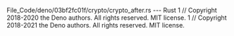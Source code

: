 File_Code/deno/03bf2fc01f/crypto/crypto_after.rs --- Rust
1 // Copyright 2018-2020 the Deno authors. All rights reserved. MIT license.                                                                                 1 // Copyright 2018-2021 the Deno authors. All rights reserved. MIT license.

